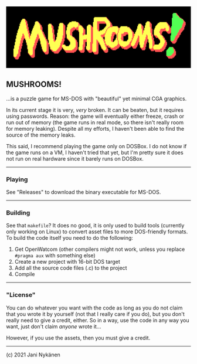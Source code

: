 ![](https://github.com/jani-nykanen/mushrooms/blob/main/pictures/logo.png?raw=true)

## MUSHROOMS!

...is a puzzle game for MS-DOS with "beautiful" yet minimal CGA graphics.

In its current stage it is very, *very* broken. It can be beaten, but it requires using passwords. Reason: the game will eventually either freeze, crash or run out of memory (the game runs in real mode, so there isn't really room for memory leaking). Despite all my efforts, I haven't been able to find the source of the memory leaks.

This said, I recommend playing the game only on DOSBox. I do not know if the game runs on a VM, I haven't tried that yet, but I'm pretty sure it does not run on real hardware since it barely runs on DOSBox. 

-----


### Playing

See "Releases" to download the binary executable for MS-DOS.

----


### Building

See that `makefile`? It does no good, it is only used to build tools (currently only working on Linux) to convert asset files to more DOS-friendly formats. To build the code itself you need to do the following:
1) Get OpenWatcom (other compilers might not work, unless you replace `#pragma aux` with something else)
2) Create a new project with 16-bit DOS target
3) Add all the source code files (.c) to the project
4) Compile

-----

### "License"

You can do whatever you want with the code as long as you do not claim that you wrote it by yourself (not that I really care if you do), but you don't really need to give a credit, either. So in a way, use the code in any way you want, just don't claim *anyone* wrote it...

However, if you use the assets, then you must give a credit.

------


(c) 2021 Jani Nykänen
